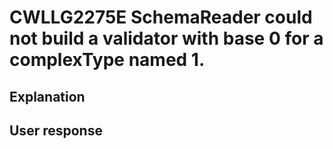 # CWLLG2275E SchemaReader could not build a validator with base 0 for a complexType named 1.

## Explanation

## User response